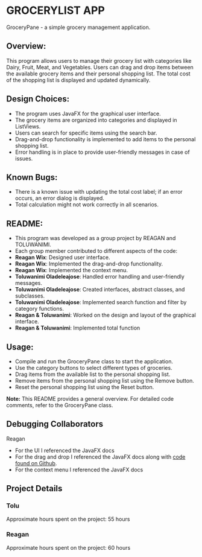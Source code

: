 # GROCERYLIST APP
GroceryPane - a simple grocery management application.

## Overview:
This program allows users to manage their grocery list with categories like Dairy, Fruit, Meat, and Vegetables.
Users can drag and drop items between the available grocery items and their personal shopping list.
The total cost of the shopping list is displayed and updated dynamically.
 
## Design Choices:
- The program uses JavaFX for the graphical user interface.
- The grocery items are organized into categories and displayed in ListViews.
- Users can search for specific items using the search bar.
- Drag-and-drop functionality is implemented to add items to the personal shopping list.
- Error handling is in place to provide user-friendly messages in case of issues.
   
## Known Bugs:
- There is a known issue with updating the total cost label; if an error occurs, an error dialog is displayed.
- Total calculation might not work correctly in all scenarios.
  
## README:
- This program was developed as a group project by REAGAN and TOLUWANIMI.
- Each group member contributed to different aspects of the code:
- **Reagan Wix**: Designed user interface.
- **Reagan Wix**: Implemented the drag-and-drop functionality.
- **Reagan Wix**: Implemented the context menu.
- **Toluwanimi Oladeleajose**: Handled error handling and user-friendly messages.
- **Toluwanimi Oladeleajose**: Created interfaces, abstract classes, and subclasses.
- **Toluwanimi Oladeleajose**: Implemented search function and filter by category functions.
- **Reagan & Toluwanimi**: Worked on the design and layout of the graphical interface.
- **Reagan & Toluwanimi**: Implemented total function
 
## Usage:
- Compile and run the GroceryPane class to start the application.
- Use the category buttons to select different types of groceries.
- Drag items from the available list to the personal shopping list.
- Remove items from the personal shopping list using the Remove button.
- Reset the personal shopping list using the Reset button.
  
**Note:** This README provides a general overview. For detailed code comments, refer to the GroceryPane class.

## Debugging Collaborators
Reagan
- For the UI I referenced the JavaFX docs
- For the drag and drop I referenced the JavaFX docs along with [code found on Github](https://gist.github.com/jewelsea/7821196).
- For the context menu I referenced the JavaFX docs

## Project Details
### Tolu
Approximate hours spent on the project: 55 hours

### Reagan
Approximate hours spent on the project: 60 hours
